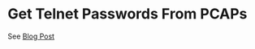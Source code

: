 # Get Telnet Passwords From PCAPs

See [Blog Post][post]

[post]: https://maxh.io/tshark-telnet-creds/
